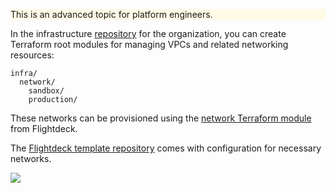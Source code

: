 <div class="panel" style="background-color: #FFFAE6;border-width: 1px;">

<div class="panelContent" style="background-color: #FFFAE6;">

This is an advanced topic for platform engineers.

</div>

</div>

In the infrastructure
[repository](../conventions-and-expectations/repository-conventions.md)
for the organization, you can create Terraform root modules for managing
VPCs and related networking resources:

<div class="code panel pdl" style="border-width: 1px;">

<div class="codeContent panelContent pdl">

``` syntaxhighlighter-pre
infra/
  network/
    sandbox/
    production/
```

</div>

</div>

These networks can be provisioned using the [network Terraform
module](../reference/modules/flightdeck--network.md) from Flightdeck.

<div class="confluence-information-macro confluence-information-macro-information">

<span class="aui-icon aui-icon-small aui-iconfont-info confluence-information-macro-icon"></span>

<div class="confluence-information-macro-body">

The [Flightdeck template
repository](../reference/templates/flightdeck-template.md) comes with
configuration for necessary networks.

</div>

</div>

![](attachments/11304982/11305187.svg?width=544)
